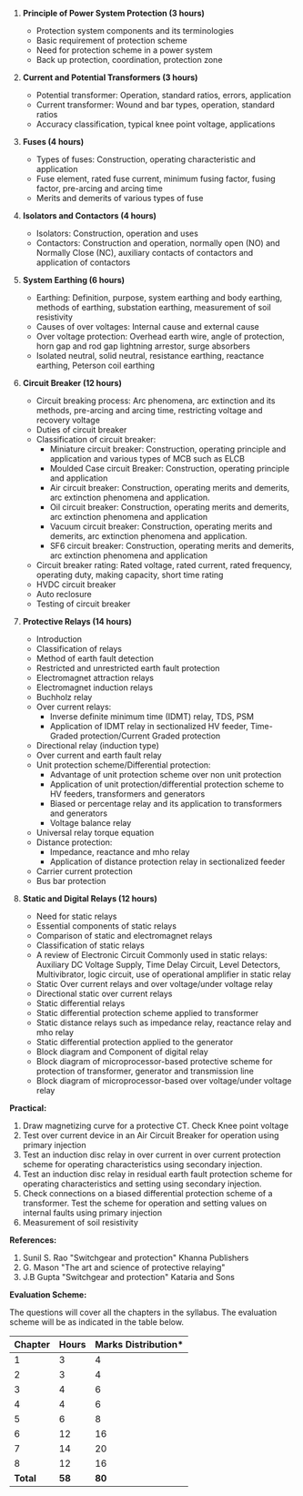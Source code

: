 1. **Principle of Power System Protection (3 hours)**
   * Protection system components and its terminologies
   * Basic requirement of protection scheme
   * Need for protection scheme in a power system
   * Back up protection, coordination, protection zone

2. **Current and Potential Transformers (3 hours)**
   * Potential transformer: Operation, standard ratios, errors, application
   * Current transformer: Wound and bar types, operation, standard ratios
   * Accuracy classification, typical knee point voltage, applications

3. **Fuses (4 hours)**
   * Types of fuses: Construction, operating characteristic and application
   * Fuse element, rated fuse current, minimum fusing factor, fusing factor, pre-arcing and arcing time
   * Merits and demerits of various types of fuse

4. **Isolators and Contactors (4 hours)**
   * Isolators: Construction, operation and uses
   * Contactors: Construction and operation, normally open (NO) and Normally Close (NC), auxiliary contacts of contactors and application of contactors

5. **System Earthing (6 hours)**
   * Earthing: Definition, purpose, system earthing and body earthing, methods of earthing, substation earthing, measurement of soil resistivity
   * Causes of over voltages: Internal cause and external cause
   * Over voltage protection: Overhead earth wire, angle of protection, horn gap and rod gap lightning arrestor, surge absorbers
   * Isolated neutral, solid neutral, resistance earthing, reactance earthing, Peterson coil earthing

6. **Circuit Breaker (12 hours)**
   * Circuit breaking process: Arc phenomena, arc extinction and its methods, pre-arcing and arcing time, restricting voltage and recovery voltage
   * Duties of circuit breaker
   * Classification of circuit breaker:
     * Miniature circuit breaker: Construction, operating principle and application and various types of MCB such as ELCB
     * Moulded Case circuit Breaker: Construction, operating principle and application
     * Air circuit breaker: Construction, operating merits and demerits, arc extinction phenomena and application.
     * Oil circuit breaker: Construction, operating merits and demerits, arc extinction phenomena and application
     * Vacuum circuit breaker: Construction, operating merits and demerits, arc extinction phenomena and application.
     * SF6 circuit breaker: Construction, operating merits and demerits, arc extinction phenomena and application
   * Circuit breaker rating: Rated voltage, rated current, rated frequency, operating duty, making capacity, short time rating
   * HVDC circuit breaker
   * Auto reclosure
   * Testing of circuit breaker

7. **Protective Relays (14 hours)**
   * Introduction
   * Classification of relays
   * Method of earth fault detection
   * Restricted and unrestricted earth fault protection
   * Electromagnet attraction relays
   * Electromagnet induction relays
   * Buchholz relay
   * Over current relays:
     * Inverse definite minimum time (IDMT) relay, TDS, PSM
     * Application of IDMT relay in sectionalized HV feeder, Time-Graded protection/Current Graded protection 
   * Directional relay (induction type)
   * Over current and earth fault relay
   * Unit protection scheme/Differential protection:
     * Advantage of unit protection scheme over non unit protection
     * Application of unit protection/differential protection scheme to HV feeders, transformers and generators
     * Biased or percentage relay and its application to transformers and generators
     * Voltage balance relay
   * Universal relay torque equation
   * Distance protection:
     * Impedance, reactance and mho relay
     * Application of distance protection relay in sectionalized feeder
   * Carrier current protection
   * Bus bar protection

8. **Static and Digital Relays (12 hours)**
   * Need for static relays
   * Essential components of static relays
   * Comparison of static and electromagnet relays
   * Classification of static relays
   * A review of Electronic Circuit Commonly used in static relays: Auxiliary DC Voltage Supply, Time Delay Circuit, Level Detectors, Multivibrator, logic circuit, use of operational amplifier in static relay
   * Static Over current relays and over voltage/under voltage relay
   * Directional static over current relays
   * Static differential relays
   * Static differential protection scheme applied to transformer
   * Static distance relays such as impedance relay, reactance relay and mho relay
   * Static differential protection applied to the generator
   * Block diagram and Component of digital relay
   * Block diagram of microprocessor-based protective scheme for protection of transformer, generator and transmission line
   * Block diagram of microprocessor-based over voltage/under voltage relay

**Practical:**

1. Draw magnetizing curve for a protective CT. Check Knee point voltage
2. Test over current device in an Air Circuit Breaker for operation using primary injection
3. Test an induction disc relay in over current in over current protection scheme for operating characteristics using secondary injection.
4. Test an induction disc relay in residual earth fault protection scheme for operating characteristics and setting using secondary injection.
5. Check connections on a biased differential protection scheme of a transformer. Test the scheme for operation and setting values on internal faults using primary injection
6. Measurement of soil resistivity

**References:**

1. Sunil S. Rao "Switchgear and protection" Khanna Publishers
2. G. Mason "The art and science of protective relaying"
3. J.B Gupta "Switchgear and protection" Kataria and Sons

**Evaluation Scheme:**

The questions will cover all the chapters in the syllabus. The evaluation scheme will be as indicated in the table below.

| Chapter   | Hours  | Marks Distribution* |
| --------- | ------ | ------------------- |
| 1         | 3      | 4                   |
| 2         | 3      | 4                   |
| 3         | 4      | 6                   |
| 4         | 4      | 6                   |
| 5         | 6      | 8                   |
| 6         | 12     | 16                  |
| 7         | 14     | 20                  |
| 8         | 12     | 16                  |
| **Total** | **58** | **80**              |

